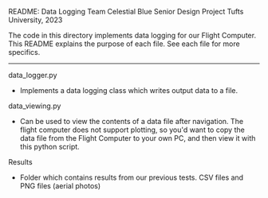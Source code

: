 README: Data Logging
Team Celestial Blue
Senior Design Project
Tufts University, 2023

The code in this directory implements data logging for our Flight Computer. This README explains the purpose of each file. See each file for more specifics. 

---------------------------------------------------------------------------------------------------

data_logger.py
- Implements a data logging class which writes output data to a file.

data_viewing.py
- Can be used to view the contents of a data file after navigation. The flight computer does not support plotting, so you'd want to copy the data file from the Flight Computer to your own PC, and then view it with this python script.

Results
- Folder which contains results from our previous tests. CSV files and PNG files (aerial photos)
